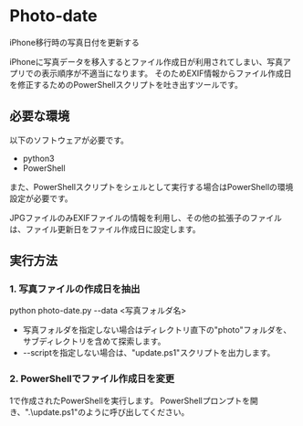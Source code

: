 # Photo-date
iPhone移行時の写真日付を更新する

iPhoneに写真データを移入するとファイル作成日が利用されてしまい、写真アプリでの表示順序が不適当になります。
そのためEXIF情報からファイル作成日を修正するためのPowerShellスクリプトを吐き出すツールです。

## 必要な環境
以下のソフトウェアが必要です。
* python3
* PowerShell

また、PowerShellスクリプトをシェルとして実行する場合はPowerShellの環境設定が必要です。

JPGファイルのみEXIFファイルの情報を利用し、その他の拡張子のファイルは、ファイル更新日をファイル作成日に設定します。


## 実行方法
### 1. 写真ファイルの作成日を抽出
python photo-date.py --data <写真フォルダ名>

* 写真フォルダを指定しない場合はディレクトリ直下の"photo"フォルダを、サブディレクトリを含めて探索します。
* --scriptを指定しない場合は、"update.ps1"スクリプトを出力します。

### 2. PowerShellでファイル作成日を変更
1で作成されたPowerShellを実行します。
PowerShellプロンプトを開き、".\update.ps1"のように呼び出してください。


